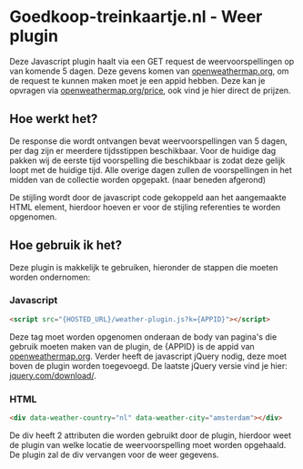 # Goedkoop-treinkaartje.nl - Weer plugin
Deze Javascript plugin haalt via een GET request de weervoorspellingen op van komende 5 dagen. Deze gevens komen van [openweathermap.org](https://openweathermap.org), om de request te kunnen maken moet je een appid hebben. Deze kan je opvragen via [openweathermap.org/price](https://openweathermap.org/price), ook vind je hier direct de prijzen.

## Hoe werkt het?
De response die wordt ontvangen bevat weervoorspellingen van 5 dagen, per dag zijn er meerdere tijdsstippen beschikbaar. Voor de huidige dag pakken wij de eerste tijd voorspelling die beschikbaar is zodat deze gelijk loopt met de huidige tijd. Alle overige dagen zullen de voorspellingen in het midden van de collectie worden opgepakt. (naar beneden afgerond)

De stijling wordt door de javascript code gekoppeld aan het aangemaakte HTML element, hierdoor hoeven er voor de stijling referenties te worden opgenomen.

## Hoe gebruik ik het?
Deze plugin is makkelijk te gebruiken, hieronder de stappen die moeten worden ondernomen:

### Javascript
```HTML
<script src="{HOSTED_URL}/weather-plugin.js?k={APPID}"></script>
```

Deze tag moet worden opgenomen onderaan de body van pagina's die gebruik moeten maken van de plugin, de {APPID} is de appid van [openweathermap.org](https://openweathermap.org). Verder heeft de javascript jQuery nodig, deze moet boven de plugin worden toegevoegd. De laatste jQuery versie vind je hier: [jquery.com/download/](https://jquery.com/download/).

### HTML
```HTML
<div data-weather-country="nl" data-weather-city="amsterdam"></div>
```

De div heeft 2 attributen die worden gebruikt door de plugin, hierdoor weet de plugin van welke locatie de weervoorspelling moet worden opgehaald. De plugin zal de div vervangen voor de weer gegevens.